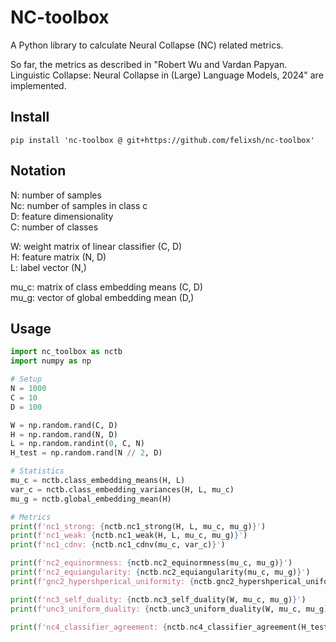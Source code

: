 # NC-toolbox

A Python library to calculate Neural Collapse (NC) related metrics.

So far, the metrics as described in "Robert Wu and Vardan Papyan. Linguistic Collapse: Neural Collapse in (Large) Language Models, 2024" are implemented.


## Install
`pip install 'nc-toolbox @ git+https://github.com/felixsh/nc-toolbox'`


## Notation
N: number of samples \
Nc: number of samples in class c \
D: feature dimensionality \
C: number of classes

W: weight matrix of linear classifier (C, D) \
H: feature matrix (N, D) \
L: label vector (N,)

mu_c: matrix of class embedding means (C, D) \
mu_g: vector of global embedding mean (D,)


## Usage
```python
import nc_toolbox as nctb
import numpy as np

# Setup
N = 1000
C = 10
D = 100

W = np.random.rand(C, D)
H = np.random.rand(N, D)
L = np.random.randint(0, C, N)
H_test = np.random.rand(N // 2, D)

# Statistics
mu_c = nctb.class_embedding_means(H, L)
var_c = nctb.class_embedding_variances(H, L, mu_c)
mu_g = nctb.global_embedding_mean(H)

# Metrics
print(f'nc1_strong: {nctb.nc1_strong(H, L, mu_c, mu_g)}')
print(f'nc1_weak: {nctb.nc1_weak(H, L, mu_c, mu_g)}')
print(f'nc1_cdnv: {nctb.nc1_cdnv(mu_c, var_c)}')

print(f'nc2_equinormness: {nctb.nc2_equinormness(mu_c, mu_g)}')
print(f'nc2_equiangularity: {nctb.nc2_equiangularity(mu_c, mu_g)}')
print(f'gnc2_hypershperical_uniformity: {nctb.gnc2_hypershperical_uniformity(mu_c, mu_g)}')

print(f'nc3_self_duality: {nctb.nc3_self_duality(W, mu_c, mu_g)}')
print(f'unc3_uniform_duality: {nctb.unc3_uniform_duality(W, mu_c, mu_g)}')

print(f'nc4_classifier_agreement: {nctb.nc4_classifier_agreement(H_test, W, B, mu_c)}')
```
